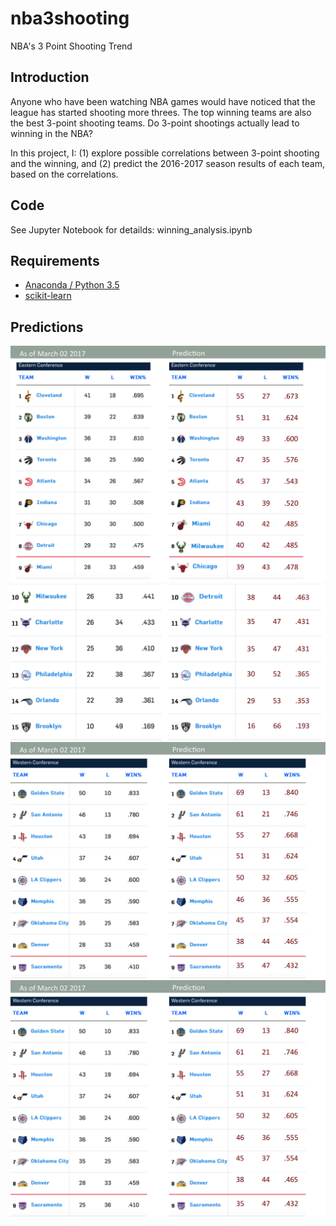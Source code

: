 # nba3shooting
NBA's 3 Point Shooting Trend

## Introduction
Anyone who have been watching NBA games would have noticed that the league has started shooting more threes. The top winning teams are also the best 3-point shooting teams. Do 3-point shootings actually lead to winning in the NBA?

In this project, I: (1) explore possible correlations between 3-point shooting and the winning, and (2) predict the 2016-2017 season results of each team, based on the correlations.

## Code
See Jupyter Notebook for detailds: winning_analysis.ipynb

## Requirements
- [Anaconda / Python 3.5](https://www.continuum.io/downloads)
- [scikit-learn](http://scikit-learn.org/stable/)

## Predictions
![predictions/East1.png](predictions/East1.png)
![predictions/East2.png](predictions/East2.png)
![predictions/West1.png](predictions/West1.png)
![predictions/West1.png](predictions/West1.png)
